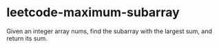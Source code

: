 # leetcode-maximum-subarray
Given an integer array nums, find the  subarray  with the largest sum, and return its sum.
